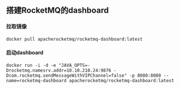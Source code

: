 ## 搭建RocketMQ的dashboard



#### 拉取镜像

```shell
docker pull apacherocketmq/rocketmq-dashboard:latest
```



#### 启动dashboard

```shell
docker run -i -d -e "JAVA_OPTS=-Drocketmq.namesrv.addr=10.10.210.24:9876 -Dcom.rocketmq.sendMessageWithVIPChannel=false" -p 8080:8080 --name=rocketmq-dashboard apacherocketmq/rocketmq-dashboard:latest
```

